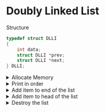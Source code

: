 # Doubly Linked List
Structure

```c
typedef struct DLLI
{
    int data;
    struct DLLI *prev;
    struct DLLI *next;
} DLLI;
```

<details><summary>Allocate Memory</summary>
<p>

```c
void *AllocateMemory(int sizeBytes, const char *strErr, bool bExit)
{
    void *pvMem = malloc(sizeBytes);

    if (NULL == pvMem)
    {
        fprintf(stderr, "Memory allocation failure: %s\n", strErr);

        if (bExit)
            exit(EXIT_FAILURE);
    }

    return pvMem;
}
```
</p>
</details>

<details><summary>Print in order</summary>
<p>
Iterative appoach

```c
void PrintList(DLLI *head)
{
    if (NULL == head)
        return;

    while (NULL != head)
    {
        printf("%d\n", head->data);
        head = head->next;
    }
}
```
</p>
</details>

<details><summary>Add item to end of the list</summary>
<p>

```c
DLLI *AddItemToEnd(DLLI *head, int data)
{
    DLLI *newItem = AllocateMemory(sizeof(DLLI), "AddItemToEnd", EXIT_PROGRAM);
    newItem->prev = NULL;
    newItem->next = NULL;
    newItem->data = data;

    if (NULL == head)
        return newItem;

    DLLI *tmp = head;
    while (NULL != tmp->next)
        tmp = tmp->next;

    tmp->next = newItem;
    newItem->prev = tmp;

    return head;
}
```
</p>
</details>

<details><summary>Add item to head of the list</summary>
<p>
New item will be the head of the list.

```c
DLLI *AddItemToHead(DLLI *head, int data)
{
    DLLI *newItem = AllocateMemory(sizeof(DLLI), "AddItemToHead", EXIT_PROGRAM);
    newItem->prev = NULL;
    newItem->next = head;
    newItem->data = data;

    return newItem;
}
```
</p>
</details>

<details><summary>Destroy the list</summary>
<p>
Free every item recursively from last to first.

```c
void DestroyList(DLLI *head)
{
    if (NULL == head)
        return;

    DestroyList(head->next);
    free(head);
}
```

</p>
</details>

